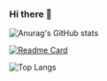 ### Hi there 👋

![Anurag's GitHub stats](https://github-readme-stats.vercel.app/api?username=antoniojunnior&show_icons=true&theme=radical&locale=pt-br)

[![Readme Card](https://github-readme-stats.vercel.app/api/pin/?username=antoniojunnior&repo=antoniojunnior&theme=radical&locale=pt-br)](https://github.com/antoniojunnior/antoniojunnior)

![Top Langs](https://github-readme-stats.vercel.app/api/top-langs/?username=antoniojunnior&layout=compact&theme=radical&locale=pt-br)

